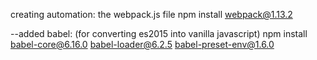 creating automation: the webpack.js file
npm install webpack@1.13.2

--added babel: (for converting es2015 into vanilla javascript)
npm install babel-core@6.16.0 babel-loader@6.2.5 babel-preset-env@1.6.0
